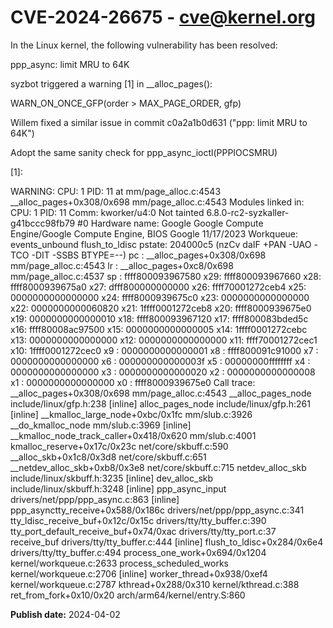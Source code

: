 # CVE-2024-26675 - cve@kernel.org

In the Linux kernel, the following vulnerability has been resolved:

ppp_async: limit MRU to 64K

syzbot triggered a warning [1] in __alloc_pages():

WARN_ON_ONCE_GFP(order > MAX_PAGE_ORDER, gfp)

Willem fixed a similar issue in commit c0a2a1b0d631 ("ppp: limit MRU to 64K")

Adopt the same sanity check for ppp_async_ioctl(PPPIOCSMRU)

[1]:

 WARNING: CPU: 1 PID: 11 at mm/page_alloc.c:4543 __alloc_pages+0x308/0x698 mm/page_alloc.c:4543
Modules linked in:
CPU: 1 PID: 11 Comm: kworker/u4:0 Not tainted 6.8.0-rc2-syzkaller-g41bccc98fb79 #0
Hardware name: Google Google Compute Engine/Google Compute Engine, BIOS Google 11/17/2023
Workqueue: events_unbound flush_to_ldisc
pstate: 204000c5 (nzCv daIF +PAN -UAO -TCO -DIT -SSBS BTYPE=--)
 pc : __alloc_pages+0x308/0x698 mm/page_alloc.c:4543
 lr : __alloc_pages+0xc8/0x698 mm/page_alloc.c:4537
sp : ffff800093967580
x29: ffff800093967660 x28: ffff8000939675a0 x27: dfff800000000000
x26: ffff70001272ceb4 x25: 0000000000000000 x24: ffff8000939675c0
x23: 0000000000000000 x22: 0000000000060820 x21: 1ffff0001272ceb8
x20: ffff8000939675e0 x19: 0000000000000010 x18: ffff800093967120
x17: ffff800083bded5c x16: ffff80008ac97500 x15: 0000000000000005
x14: 1ffff0001272cebc x13: 0000000000000000 x12: 0000000000000000
x11: ffff70001272cec1 x10: 1ffff0001272cec0 x9 : 0000000000000001
x8 : ffff800091c91000 x7 : 0000000000000000 x6 : 000000000000003f
x5 : 00000000ffffffff x4 : 0000000000000000 x3 : 0000000000000020
x2 : 0000000000000008 x1 : 0000000000000000 x0 : ffff8000939675e0
Call trace:
  __alloc_pages+0x308/0x698 mm/page_alloc.c:4543
  __alloc_pages_node include/linux/gfp.h:238 [inline]
  alloc_pages_node include/linux/gfp.h:261 [inline]
  __kmalloc_large_node+0xbc/0x1fc mm/slub.c:3926
  __do_kmalloc_node mm/slub.c:3969 [inline]
  __kmalloc_node_track_caller+0x418/0x620 mm/slub.c:4001
  kmalloc_reserve+0x17c/0x23c net/core/skbuff.c:590
  __alloc_skb+0x1c8/0x3d8 net/core/skbuff.c:651
  __netdev_alloc_skb+0xb8/0x3e8 net/core/skbuff.c:715
  netdev_alloc_skb include/linux/skbuff.h:3235 [inline]
  dev_alloc_skb include/linux/skbuff.h:3248 [inline]
  ppp_async_input drivers/net/ppp/ppp_async.c:863 [inline]
  ppp_asynctty_receive+0x588/0x186c drivers/net/ppp/ppp_async.c:341
  tty_ldisc_receive_buf+0x12c/0x15c drivers/tty/tty_buffer.c:390
  tty_port_default_receive_buf+0x74/0xac drivers/tty/tty_port.c:37
  receive_buf drivers/tty/tty_buffer.c:444 [inline]
  flush_to_ldisc+0x284/0x6e4 drivers/tty/tty_buffer.c:494
  process_one_work+0x694/0x1204 kernel/workqueue.c:2633
  process_scheduled_works kernel/workqueue.c:2706 [inline]
  worker_thread+0x938/0xef4 kernel/workqueue.c:2787
  kthread+0x288/0x310 kernel/kthread.c:388
  ret_from_fork+0x10/0x20 arch/arm64/kernel/entry.S:860

**Publish date:** 2024-04-02
